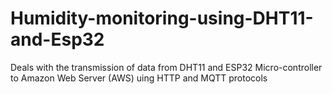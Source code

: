 # Humidity-monitoring-using-DHT11-and-Esp32
 
Deals with the transmission of data from DHT11 and ESP32 Micro-controller to Amazon Web Server (AWS) uing HTTP and MQTT protocols
